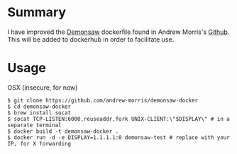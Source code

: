 # Summary

I have improved the [Demonsaw]("https://demonsaw.com") dockerfile found in Andrew Morris's [Github]("https://github.com/andrew-morris/demonsaw-docker"). This will be added to dockerhub in order to facilitate use.

# Usage

OSX (insecure, for now)

```
$ git clone https://github.com/andrew-morris/demonsaw-docker
$ cd demonsaw-docker
$ brew install socat
$ socat TCP-LISTEN:6000,reuseaddr,fork UNIX-CLIENT:\"$DISPLAY\" # in a separate terminal
$ docker build -t demonsaw-docker .
$ docker run -d -e DISPLAY=1.1.1.1:0 demonsaw-test # replace with your IP, for X forwarding
```


